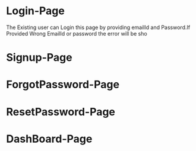 # Login-Page 
The Existing user can Login this page by providing emailId and Password.If Provided Wrong EmailId or password the error will be sho
# Signup-Page
# ForgotPassword-Page
# ResetPassword-Page
# DashBoard-Page
